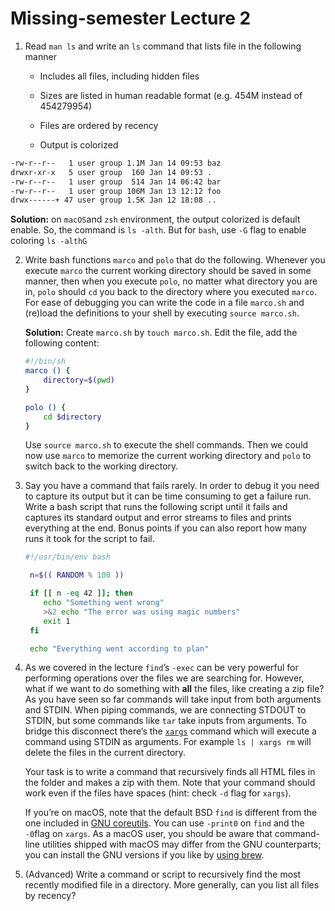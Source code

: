 # Missing-semester Lecture 2

1. Read `man ls` and write an `ls` command that lists file in the following manner

   - Includes all files, including hidden files

   - Sizes are listed in human readable format (e.g. 454M instead of 454279954)
   - Files are ordered by recency
   - Output is colorized

```bash
-rw-r--r--   1 user group 1.1M Jan 14 09:53 baz
drwxr-xr-x   5 user group  160 Jan 14 09:53 .
-rw-r--r--   1 user group  514 Jan 14 06:42 bar
-rw-r--r--   1 user group 106M Jan 13 12:12 foo
drwx------+ 47 user group 1.5K Jan 12 18:08 ..
```

**Solution:** on `macOS`and `zsh` environment, the output colorized is default enable. So, the command is `ls -alth`. But for `bash`, use `-G` flag to enable coloring `ls -althG`

2. Write bash functions `marco` and `polo` that do the following. Whenever you execute `marco` the current working directory should be saved in some manner, then when you execute `polo`, no matter what directory you are in, `polo` should `cd` you back to the directory where you executed `marco`. For ease of debugging you can write the code in a file `marco.sh` and (re)load the definitions to your shell by executing `source marco.sh`.

   **Solution:** Create `marco.sh` by  `touch marco.sh`. Edit the file, add the following content:

   ```bash
   #!/bin/sh
   marco () {
       directory=$(pwd)
   }
   
   polo () {
       cd $directory
   }	
   ```

   Use `source marco.sh` to execute the shell commands. Then we could now use `marco` to memorize the current working directory and `polo` to switch back to the working directory.

3. Say you have a command that fails rarely. In order to debug it you need to capture its output but it can be time consuming to get a failure run. Write a bash script that runs the following script until it fails and captures its standard output and error streams to files and prints everything at the end. Bonus points if you can also report how many runs it took for the script to fail.

   ```bash
   #!/usr/bin/env bash
   
    n=$(( RANDOM % 100 ))
   
    if [[ n -eq 42 ]]; then
       echo "Something went wrong"
       >&2 echo "The error was using magic numbers"
       exit 1
    fi
   
    echo "Everything went according to plan"	
   ```

   

4. As we covered in the lecture `find`’s `-exec` can be very powerful for performing operations over the files we are searching for. However, what if we want to do something with **all** the files, like creating a zip file? As you have seen so far commands will take input from both arguments and STDIN. When piping commands, we are connecting STDOUT to STDIN, but some commands like `tar` take inputs from arguments. To bridge this disconnect there’s the [`xargs`](https://www.man7.org/linux/man-pages/man1/xargs.1.html) command which will execute a command using STDIN as arguments. For example `ls | xargs rm` will delete the files in the current directory.

   Your task is to write a command that recursively finds all HTML files in the folder and makes a zip with them. Note that your command should work even if the files have spaces (hint: check `-d` flag for `xargs`).

   If you’re on macOS, note that the default BSD `find` is different from the one included in [GNU coreutils](https://en.wikipedia.org/wiki/List_of_GNU_Core_Utilities_commands). You can use `-print0` on `find` and the `-0`flag on `xargs`. As a macOS user, you should be aware that command-line utilities shipped with macOS may differ from the GNU counterparts; you can install the GNU versions if you like by [using brew](https://formulae.brew.sh/formula/coreutils).

5. (Advanced) Write a command or script to recursively find the most recently modified file in a directory. More generally, can you list all files by recency?